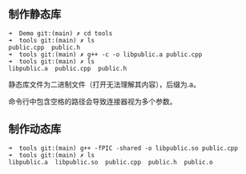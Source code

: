 ## 制作静态库

```shell
➜  Demo git:(main) ✗ cd tools 
➜  tools git:(main) ✗ ls
public.cpp  public.h
➜  tools git:(main) ✗ g++ -c -o libpublic.a public.cpp
➜  tools git:(main) ✗ ls
libpublic.a  public.cpp  public.h
```
静态库文件为二进制文件（打开无法理解其内容），后缀为.a。

命令行中包含空格的路径会导致连接器视为多个参数。

## 制作动态库
```shell
➜  tools git:(main) g++ -fPIC -shared -o libpublic.so public.cpp 
➜  tools git:(main) ✗ ls
libpublic.a  libpublic.so  public.cpp  public.h  public.o
```